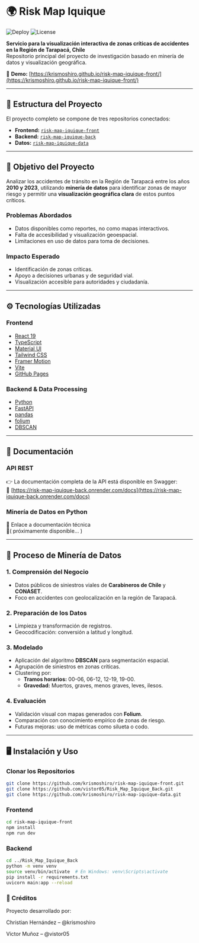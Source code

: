 # 🌍 Risk Map Iquique

![Deploy](https://img.shields.io/github/deployments/krismoshiro/risk-map-iquique-front/github-pages?label=Deploy&style=flat-square)
![License](https://img.shields.io/badge/license-MIT-blue.svg)

**Servicio para la visualización interactiva de zonas críticas de accidentes en la Región de Tarapacá, Chile**  
Repositorio principal del proyecto de investigación basado en minería de datos y visualización geográfica.

🔗 **Demo:** [https://krismoshiro.github.io/risk-map-iquique-front/](https://krismoshiro.github.io/risk-map-iquique-front/)

---

## 🧩 Estructura del Proyecto

El proyecto completo se compone de tres repositorios conectados:

- **Frontend:** [`risk-map-iquique-front`](https://github.com/krismoshiro/risk-map-iquique-front)  
- **Backend:** [`risk-map-iquique-back`](https://github.com/vistor05/Risk_Map_Iquique_Back)  
- **Datos:** [`risk-map-iquique-data`](https://github.com/krismoshiro/risk-map-iquique-data)  

---

## 📌 Objetivo del Proyecto

Analizar los accidentes de tránsito en la Región de Tarapacá entre los años **2010 y 2023**, utilizando **minería de datos** para identificar zonas de mayor riesgo y permitir una **visualización geográfica clara** de estos puntos críticos.

### Problemas Abordados

- Datos disponibles como reportes, no como mapas interactivos.
- Falta de accesibilidad y visualización geoespacial.
- Limitaciones en uso de datos para toma de decisiones.

### Impacto Esperado

- Identificación de zonas críticas.
- Apoyo a decisiones urbanas y de seguridad vial.
- Visualización accesible para autoridades y ciudadanía.

---

## ⚙️ Tecnologías Utilizadas

### Frontend

- [React 19](https://react.dev/)
- [TypeScript](https://www.typescriptlang.org/)
- [Material UI](https://mui.com/)
- [Tailwind CSS](https://tailwindcss.com/)
- [Framer Motion](https://www.framer.com/motion/)
- [Vite](https://vitejs.dev/)
- [GitHub Pages](https://pages.github.com/)

### Backend & Data Processing

- [Python](https://www.python.org/)
- [FastAPI](https://fastapi.tiangolo.com/)
- [pandas](https://pandas.pydata.org/)
- [folium](https://python-visualization.github.io/folium/)
- [DBSCAN](https://scikit-learn.org/stable/modules/generated/sklearn.cluster.DBSCAN.html)

---

## 📄 Documentación

### API REST

👉 La documentación completa de la API está disponible en Swagger:  
🔗 [https://risk-map-iquique-back.onrender.com/docs](https://risk-map-iquique-back.onrender.com/docs)

### Minería de Datos en Python

📍 Enlace a documentación técnica  
🔗( próximamente disponible... )

---

## 🧠 Proceso de Minería de Datos

### 1. Comprensión del Negocio

- Datos públicos de siniestros viales de **Carabineros de Chile** y **CONASET**.
- Foco en accidentes con geolocalización en la región de Tarapacá.

### 2. Preparación de los Datos

- Limpieza y transformación de registros.
- Geocodificación: conversión a latitud y longitud.

### 3. Modelado

- Aplicación del algoritmo **DBSCAN** para segmentación espacial.
- Agrupación de siniestros en zonas críticas.
- Clustering por:
  - **Tramos horarios:** 00-06, 06-12, 12-19, 19-00.
  - **Gravedad:** Muertos, graves, menos graves, leves, ilesos.

### 4. Evaluación

- Validación visual con mapas generados con **Folium**.
- Comparación con conocimiento empírico de zonas de riesgo.
- Futuras mejoras: uso de métricas como silueta o codo.

---

## 🖥️ Instalación y Uso

### Clonar los Repositorios

```bash
git clone https://github.com/krismoshiro/risk-map-iquique-front.git
git clone https://github.com/vistor05/Risk_Map_Iquique_Back.git
git clone https://github.com/krismoshiro/risk-map-iquique-data.git
```
### Frontend
```bash
cd risk-map-iquique-front
npm install
npm run dev
```
### Backend
```bash
cd ../Risk_Map_Iquique_Back
python -m venv venv
source venv/bin/activate  # En Windows: venv\Scripts\activate
pip install -r requirements.txt
uvicorn main:app --reload
```
### 👥 Créditos
Proyecto desarrollado por:

Christian Hernández – @krismoshiro

Victor Muñoz – @vistor05
